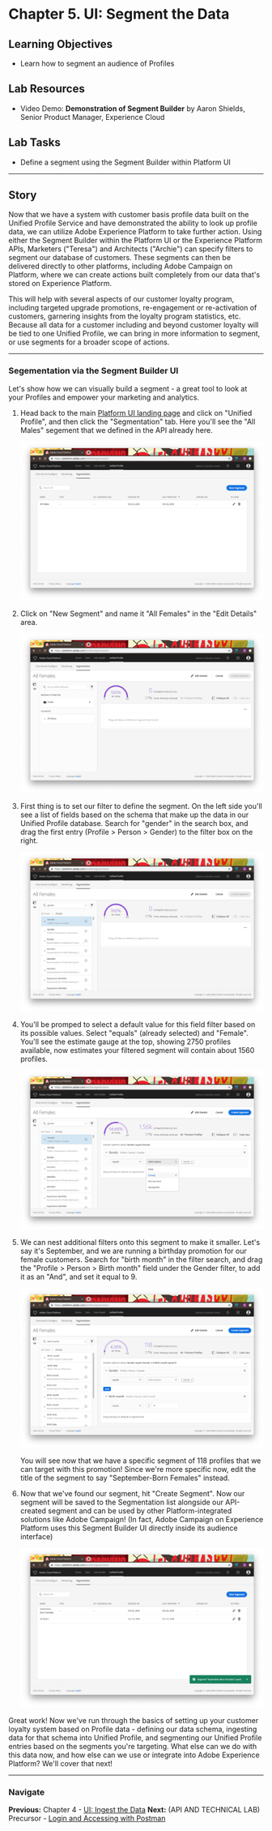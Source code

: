 # Chapter 5. UI: Segment the Data

## Learning Objectives

- Learn how to segment an audience of Profiles

## Lab Resources

- Video Demo: **Demonstration of Segment Builder** by Aaron Shields, Senior Product Manager, Experience Cloud

## Lab Tasks

- Define a segment using the Segment Builder within Platform UI

---

## Story

Now that we have a system with customer basis profile data built on the Unified Profile Service and have demonstrated the ability to look up profile data, we can utilize Adobe Experience Platform to take further action. Using either the Segment Builder within the Platform UI or the Experience Platform APIs, Marketers ("Teresa") and Architects ("Archie") can specify filters to segment our database of customers. These segments can then be delivered directly to other platforms, including Adobe Campaign on Platform, where we can create actions built completely from our data that's stored on Experience Platform.

This will help with several aspects of our customer loyalty program, including targeted upgrade promotions, re-engagement or re-activation of customers, garnering insights from the loyalty program statistics, etc. Because all data for a customer including and beyond customer loyalty will be tied to one Unified Profile, we can bring in more information to segment, or use segments for a broader scope of actions.

---

### Segementation via the Segment Builder UI

Let's show how we can visually build a segment - a great tool to look at your Profiles and empower your marketing and analytics.

1.  Head back to the main [Platform UI landing page](https://platform.adobe.com) and click on "Unified Profile", and then click the "Segmentation" tab. Here you'll see the "All Males" segement that we defined in the API already here.


    ![](/images/chapter-5/ui-1-segmentation_landing.png)

1. Click on "New Segment" and name it "All Females" in the "Edit Details" area.

   ![](/images/chapter-5/ui-2-new_segment.png)

1. First thing is to set our filter to define the segment. On the left side you'll see a list of fields based on the schema that make up the data in our Unified Profile database. Search for "gender" in the search box, and drag the first entry (Profile > Person > Gender) to the filter box on the right.

   ![](/images/chapter-5/ui-3-segment_picker.png)

1. You'll be promped to select a default value for this field filter based on its possible values. Select "equals" (already selected) and "Female". You'll see the estimate gauge at the top, showing 2750 profiles available, now estimates your filtered segment will contain about 1560 profiles.

   ![](/images/chapter-5/ui-4-segment_filter.png)

1. We can nest additional filters onto this segment to make it smaller. Let's say it's September, and we are running a birthday promotion for our female customers. Search for "birth month" in the filter search, and drag the "Profile > Person > Birth month" field under the Gender filter, to add it as an "And", and set it equal to 9.

   ![](/images/chapter-5/ui-5-segment_filter_and.png)

   You will see now that we have a specific segment of 118 profiles that we can target with this promotion! Since we're more specific now, edit the title of the segment to say "September-Born Females" instead.

1. Now that we've found our segment, hit "Create Segment". Now our segment will be saved to the Segmentation list alongside our API-created segment and can be used by other Platform-integrated solutions like Adobe Campaign! (In fact, Adobe Campaign on Experience Platform uses this Segment Builder UI directly inside its audience interface)

   ![](/images/chapter-5/ui-6-segment_created.png)

Great work! Now we've run through the basics of setting up your customer loyalty system based on Profile data - defining our data schema, ingesting data for that schema into Unified Profile, and segmenting our Unified Profile entries based on the segments you're targeting. What else can we do with this data now, and how else can we use or integrate into Adobe Experience Platform? We'll cover that next!

---

### Navigate

**Previous:** Chapter 4 - [UI: Ingest the Data](/chapters/chapter-4.md)
**Next:** (API AND TECHNICAL LAB) Precursor - [Login and Accessing with Postman](/chapters/chapter-6.md)
